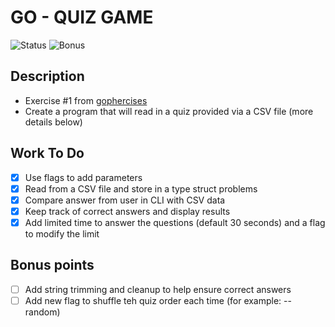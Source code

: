 # GO - QUIZ GAME

![Status](https://img.shields.io/badge/Status-Done-green)
![Bonus](https://img.shields.io/badge/Bonus-InProgress-orange)

## Description

- Exercise #1 from [gophercises](https://gophercises.com/)
- Create a program that will read in a quiz provided via a CSV file (more details below)

## Work To Do

- [x] Use flags to add parameters
- [x] Read from a CSV file and store in a type struct problems
- [x] Compare answer from user in CLI with CSV data
- [x] Keep track of correct answers and display results
- [x] Add limited time to answer the questions (default 30 seconds) and a flag to modify the limit

## Bonus points

- [ ] Add string trimming and cleanup to help ensure correct answers
- [ ] Add new flag to shuffle teh quiz order each time (for example: --random)
